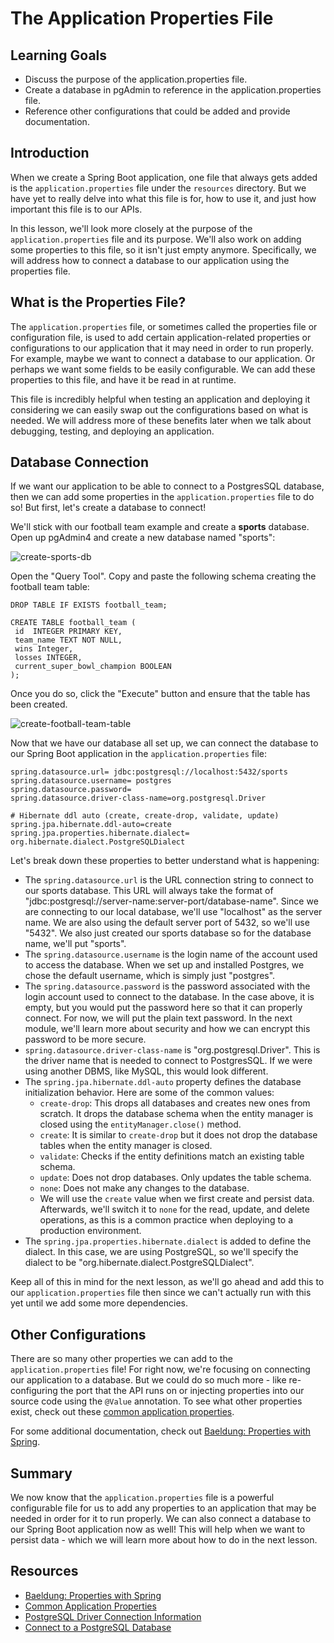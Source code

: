 # The Application Properties File

## Learning Goals

- Discuss the purpose of the application.properties file.
- Create a database in pgAdmin to reference in the application.properties file.
- Reference other configurations that could be added and provide documentation.

## Introduction

When we create a Spring Boot application, one file that always gets added is
the `application.properties` file under the `resources` directory. But we have yet
to really delve into what this file is for, how to use it, and just how important
this file is to our APIs.

In this lesson, we'll look more closely at the purpose of the
`application.properties` file and its purpose. We'll also work on adding some
properties to this file, so it isn't just empty anymore. Specifically, we will
address how to connect a database to our application using the properties file.

## What is the Properties File?

The `application.properties` file, or sometimes called the properties file or
configuration file, is used to add certain application-related properties or
configurations to our application that it may need in order to run properly. For
example, maybe we want to connect a database to our application. Or perhaps we
want some fields to be easily configurable. We can add these properties to this
file, and have it be read in at runtime.

This file is incredibly helpful when testing an application and deploying it
considering we can easily swap out the configurations based on what is needed. We
will address more of these benefits later when we talk about debugging, testing,
and deploying an application.

## Database Connection

If we want our application to be able to connect to a PostgresSQL database, then
we can add some properties in the `application.properties` file to do so! But
first, let's create a database to connect!

We'll stick with our football team example and create a **sports** database. Open
up pgAdmin4 and create a new database named "sports":

![create-sports-db](https://curriculum-content.s3.amazonaws.com/spring-mod-1/application-properties/create-sports-db.png)

Open the "Query Tool". Copy and paste the following schema creating the football
team table:

```postgresql
DROP TABLE IF EXISTS football_team;

CREATE TABLE football_team (
 id  INTEGER PRIMARY KEY,
 team_name TEXT NOT NULL,
 wins Integer,
 losses INTEGER,
 current_super_bowl_champion BOOLEAN
);
```

Once you do so, click the "Execute" button and ensure that the table has been
created.

![create-football-team-table](https://curriculum-content.s3.amazonaws.com/spring-mod-1/application-properties/create-football-team-table.png)

Now that we have our database all set up, we can connect the database to our
Spring Boot application in the `application.properties` file:

```properties
spring.datasource.url= jdbc:postgresql://localhost:5432/sports
spring.datasource.username= postgres
spring.datasource.password=
spring.datasource.driver-class-name=org.postgresql.Driver

# Hibernate ddl auto (create, create-drop, validate, update)
spring.jpa.hibernate.ddl-auto=create
spring.jpa.properties.hibernate.dialect= org.hibernate.dialect.PostgreSQLDialect
```

Let's break down these properties to better understand what is happening:

- The `spring.datasource.url` is the URL connection string to connect to our
  sports database. This URL will always take the format of
  "jdbc:postgresql://server-name:server-port/database-name". Since we are
  connecting to our local database, we'll use "localhost" as the server name. We
  are also using the default server port of 5432, so we'll use "5432". We also
  just created our sports database so for the database name, we'll put "sports".
- The `spring.datasource.username` is the login name of the account used to access
  the database. When we set up and installed Postgres, we chose the default
  username, which is simply just "postgres".
- The `spring.datasource.password` is the password associated with the login
  account used to connect to the database. In the case above, it is empty, but you
  would put the password here so that it can properly connect. For now, we will
  put the plain text password. In the next module, we'll learn more about security
  and how we can encrypt this password to be more secure.
- `spring.datasource.driver-class-name` is "org.postgresql.Driver". This is the
  driver name that is needed to connect to PostgresSQL. If we were using another
  DBMS, like MySQL, this would look different.
- The `spring.jpa.hibernate.ddl-auto` property defines the database initialization
  behavior. Here are some of the common values:
  - `create-drop`: This drops all databases and creates new ones from scratch. It
    drops the database schema when the entity manager is closed using the
    `entityManager.close()` method.
  - `create`: It is similar to `create-drop` but it does not drop the database
    tables when the entity manager is closed.
  - `validate`: Checks if the entity definitions match an existing table schema.
  - `update`: Does not drop databases. Only updates the table schema.
  - `none`: Does not make any changes to the database.
  - We will use the `create` value when we first create and persist data.
    Afterwards, we'll switch it to `none` for the read, update, and delete
    operations, as this is a common practice when deploying to a production
    environment.
- The `spring.jpa.properties.hibernate.dialect` is added to define the dialect. In
  this case, we are using PostgreSQL, so we'll specify the dialect to be
  "org.hibernate.dialect.PostgreSQLDialect".

Keep all of this in mind for the next lesson, as we'll go ahead and add this to
our `application.properties` file then since we can't actually run with this yet
until we add some more dependencies.

## Other Configurations

There are so many other properties we can add to the `application.properties`
file! For right now, we're focusing on connecting our application to a database.
But we could do so much more - like re-configuring the port that the API runs on
or injecting properties into our source code using the `@Value` annotation. To see
what other properties exist, check out these
[common application properties](https://docs.spring.io/spring-boot/docs/current/reference/html/application-properties.html#appendix.application-properties.core).

For some additional documentation, check out
[Baeldung: Properties with Spring](https://www.baeldung.com/properties-with-spring).

## Summary

We now know that the `application.properties` file is a powerful configurable file
for us to add any properties to an application that may be needed in order for it
to run properly. We can also connect a database to our Spring Boot application now
as well! This will help when we want to persist data - which we will learn more
about how to do in the next lesson.

## Resources

- [Baeldung: Properties with Spring](https://www.baeldung.com/properties-with-spring)
- [Common Application Properties](https://docs.spring.io/spring-boot/docs/current/reference/html/application-properties.html#appendix.application-properties.core)
- [PostgreSQL Driver Connection Information](https://docs.oracle.com/cd/E19509-01/820-3497/agqka/index.html)
- [Connect to a PostgreSQL Database](https://www.bezkoder.com/spring-boot-postgresql-example/)
